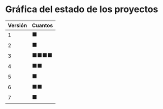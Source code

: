 # Gráfica del estado de los proyectos


| Versión | Cuantos               |
|---------|-----------------------|
| 1 | ⬛|
| 2 | ⬛|
| 3 | ⬛⬛⬛⬛|
| 4 | ⬛⬛|
| 5 | ⬛|
| 6 | ⬛⬛|
| 7 | ⬛|

